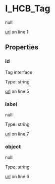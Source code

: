 # I_HCB_Tag

null 

[url](https://github.com/devramsean0/hcb.js/blob/4f7f06a/src/api_schemas/tag.ts#L1) on line 1  

## Properties
### id

Tag interface 

Type: string  

[url](https://github.com/devramsean0/hcb.js/blob/4f7f06a/src/api_schemas/tag.ts#L5) on line 5  

### label

null 

Type: string  

[url](https://github.com/devramsean0/hcb.js/blob/4f7f06a/src/api_schemas/tag.ts#L7) on line 7  

### object

null 

Type: string  

[url](https://github.com/devramsean0/hcb.js/blob/4f7f06a/src/api_schemas/tag.ts#L6) on line 6  
